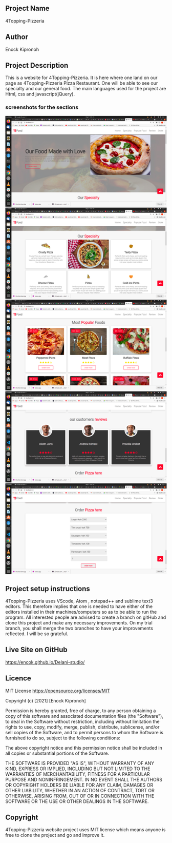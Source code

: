  ## Project Name
4Topping-Pizzeria
## Author
Enock Kipronoh
## Project Description
This is a website for 4Topping-Pizzeria. It is here where one land on our page as 4Topping-Pizzeria Pizza Restaurant. One will be able to see our specialty and our general food.
The main languages used for the project are Html, css and javascript(jQuery).
### screenshots for the sections
<img src="images/1.png">
<img src="images/2.png">
<img src="images/3.png">
<img src="images/4.png">
<img src="images/5.png">

## Project setup instructions
4Topping-Pizzeria uses VScode, Atom , notepad++ and sublime text3 editors. This therefore implies that one is needed to have either of the editors installed in their machines/computers so as to be able to run the program.
All interested people are advised to create a branch on gitHub and clone this project and make any necessary improvements. On my trial branch, you shall merge the two branches to have your improvements reflected. I will be so grateful.
## Live Site on GitHub
https://encok.github.io/Delani-studio/
## Licence
MIT License
https://opensource.org/licenses/MIT

Copyright (c) [2021] [Enock Kipronoh]

Permission is hereby granted, free of charge, to any person obtaining a copy
of this software and associated documentation files (the "Software"), to deal
in the Software without restriction, including without limitation the rights
to use, copy, modify, merge, publish, distribute, sublicense, and/or sell
copies of the Software, and to permit persons to whom the Software is
furnished to do so, subject to the following conditions:

The above copyright notice and this permission notice shall be included in all
copies or substantial portions of the Software.

THE SOFTWARE IS PROVIDED "AS IS", WITHOUT WARRANTY OF ANY KIND, EXPRESS OR
IMPLIED, INCLUDING BUT NOT LIMITED TO THE WARRANTIES OF MERCHANTABILITY,
FITNESS FOR A PARTICULAR PURPOSE AND NONINFRINGEMENT. IN NO EVENT SHALL THE
AUTHORS OR COPYRIGHT HOLDERS BE LIABLE FOR ANY CLAIM, DAMAGES OR OTHER
LIABILITY, WHETHER IN AN ACTION OF CONTRACT, TORT OR OTHERWISE, ARISING FROM,
OUT OF OR IN CONNECTION WITH THE SOFTWARE OR THE USE OR OTHER DEALINGS IN THE
SOFTWARE.
## Copyright 
4Topping-Pizzeria website project uses MIT license which means anyone is free to clone the project and go and improve it.
